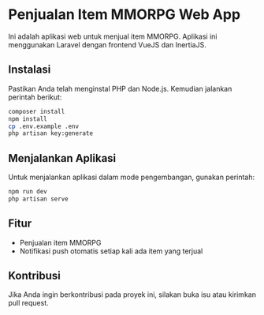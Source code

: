 # Penjualan Item MMORPG Web App

 Ini adalah aplikasi web untuk menjual item MMORPG. Aplikasi ini menggunakan Laravel dengan frontend VueJS dan InertiaJS.

 ## Instalasi

 Pastikan Anda telah menginstal PHP dan Node.js. Kemudian jalankan perintah berikut:

 ```bash
 composer install
 npm install
 cp .env.example .env
 php artisan key:generate
 ```

 ## Menjalankan Aplikasi

 Untuk menjalankan aplikasi dalam mode pengembangan, gunakan perintah:

 ```bash
 npm run dev
 php artisan serve
 ```

 ## Fitur

 - Penjualan item MMORPG
 - Notifikasi push otomatis setiap kali ada item yang terjual

 ## Kontribusi

 Jika Anda ingin berkontribusi pada proyek ini, silakan buka isu atau kirimkan pull request.